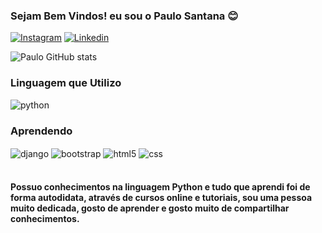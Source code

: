 ### Sejam Bem Vindos! eu sou o Paulo Santana 😊
[![Instagram](https://img.shields.io/badge/Instagram-E4405F?style=for-the-badge&logo=instagram&logoColor=white)](https://www.instagram.com/paulo.s4ntana/)
[![Linkedin](https://img.shields.io/badge/LinkedIn-0077B5?style=for-the-badge&logo=linkedin&logoColor=white)](https://www.linkedin.com/in/paulo-santana-3bba65113/)

![Paulo GitHub stats](https://github-readme-stats.vercel.app/api?username=Paulo-Sant&show_icons=true&theme=merko)

### Linguagem que Utilizo
<div style="display: inline_block">
<img align="center" alt="python" src="https://img.shields.io/badge/Python-3776AB?style=for-the-badge&logo=python&logoColor=white">
</div>

### Aprendendo
<div style="display: inline_block">
    <img align="center" alt="django" src="https://img.shields.io/badge/Django-092E20?style=for-the-badge&logo=django&logoColor=white">
    <img align="center" alt="bootstrap" src="https://img.shields.io/badge/Bootstrap-563D7C?style=for-the-badge&logo=bootstrap&logoColor=white">
    <img align="center" alt="html5" src="https://img.shields.io/badge/HTML5-E34F26?style=for-the-badge&logo=html5&logoColor=white">
    <img align="center" alt="css" src="https://img.shields.io/badge/CSS3-1572B6?style=for-the-badge&logo=css3&logoColor=white">
</div><br/>

#### Possuo conhecimentos na linguagem Python e tudo que aprendi foi de forma autodidata, através de cursos online e tutoriais, sou uma pessoa muito dedicada, gosto de aprender e gosto muito de compartilhar conhecimentos.

